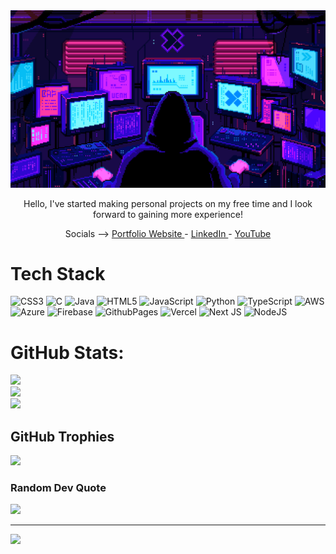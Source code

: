 <img src = "https://github.com/shainelomenario/shainelomenario/blob/main/git-banner2.gif" width = "1700" alt = "repo-banner">


<p align = "center">
Hello, I've started making personal projects on my free time and I look forward to gaining more experience!
</p>



<p align = "center">
  Socials -->
  <a href = "shainelomenario.me" target = "_blank"> Portfolio Website </a>  -
  <a href = "https://www.linkedin.com/in/shaine-lomenario-955168216/" target = "_blank"> LinkedIn </a>  -
  <a href = "https://www.youtube.com/@LomeTech-os8oc" target = "_blank"> YouTube </a>
</p>





# Tech Stack
![CSS3](https://img.shields.io/badge/css3-%231572B6.svg?style=for-the-badge&logo=css3&logoColor=white) ![C](https://img.shields.io/badge/c-%2300599C.svg?style=for-the-badge&logo=c&logoColor=white) ![Java](https://img.shields.io/badge/java-%23ED8B00.svg?style=for-the-badge&logo=openjdk&logoColor=white) ![HTML5](https://img.shields.io/badge/html5-%23E34F26.svg?style=for-the-badge&logo=html5&logoColor=white) ![JavaScript](https://img.shields.io/badge/javascript-%23323330.svg?style=for-the-badge&logo=javascript&logoColor=%23F7DF1E) ![Python](https://img.shields.io/badge/python-3670A0?style=for-the-badge&logo=python&logoColor=ffdd54) ![TypeScript](https://img.shields.io/badge/typescript-%23007ACC.svg?style=for-the-badge&logo=typescript&logoColor=white) ![AWS](https://img.shields.io/badge/AWS-%23FF9900.svg?style=for-the-badge&logo=amazon-aws&logoColor=white) ![Azure](https://img.shields.io/badge/azure-%230072C6.svg?style=for-the-badge&logo=microsoftazure&logoColor=white) ![Firebase](https://img.shields.io/badge/firebase-%23039BE5.svg?style=for-the-badge&logo=firebase) ![GithubPages](https://img.shields.io/badge/github%20pages-121013?style=for-the-badge&logo=github&logoColor=white) ![Vercel](https://img.shields.io/badge/vercel-%23000000.svg?style=for-the-badge&logo=vercel&logoColor=white) ![Next JS](https://img.shields.io/badge/Next-black?style=for-the-badge&logo=next.js&logoColor=white) ![NodeJS](https://img.shields.io/badge/node.js-6DA55F?style=for-the-badge&logo=node.js&logoColor=white)
# GitHub Stats:
![](https://github-readme-stats.vercel.app/api?username=shainelomenario&theme=neon&hide_border=true&include_all_commits=true&count_private=false)<br/>
![](https://github-readme-streak-stats.herokuapp.com/?user=shainelomenario&theme=neon&hide_border=true)<br/>
![](https://github-readme-stats.vercel.app/api/top-langs/?username=shainelomenario&theme=neon&hide_border=true&include_all_commits=true&count_private=false&layout=compact)
  

## GitHub Trophies
![](https://github-profile-trophy.vercel.app/?username=shainelomenario&theme=radical&no-frame=false&no-bg=true&margin-w=4)

### Random Dev Quote
![](https://quotes-github-readme.vercel.app/api?type=horizontal&theme=radical)

---
[![](https://visitcount.itsvg.in/api?id=shainelomenario&icon=1&color=0)](https://visitcount.itsvg.in)


